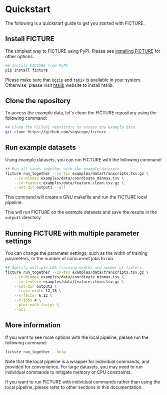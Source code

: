 # Quickstart

The following is a quickstart guide to get you started with FICTURE.

## Install FICTURE

The simplest way to FICTURE using PyPI. Please see [installing FICTURE](install.md) for other options.

```bash linenums="1"
## Install FICTURE from PyPI
pip install ficture
```

Please make sure that `bgzip` and `tabix` is available in your system. Otherwise, please visit [htslib](https://www.htslib.org/download/) website to install htslib.

## Clone the repository

To access the example data, let's clone the FICTURE repository using the following command:

```bash linenums="1"
## Clone the FICTURE repository to access the example data
git clone https://github.com/seqscope/ficture
```

## Run example datasets

Using example datasets, you can run FICTURE with the following command:

```bash linenums="1"
## Run all steps together with the example datasets
ficture run_together --in-tsv examples/data/transcripts.tsv.gz \
    --in-minmax examples/data/coordinate_minmax.tsv \
    --in-feature examples/data/feature.clean.tsv.gz \
    --out-dir output1 --all
```

This command will create a GNU makefile and run the FICTURE local pipeline.

This will run FICTURE on the example datasets and save the results in the `output1` directory.

## Running FICTURE with multiple parameter settings

You can change the parameter settings, such as the width of training parameters, or the number of concurrent jobs to run.

```bash linenums="1"
## Specify multiple LDA training widths and number of factors
ficture run_together --in-tsv examples/data/transcripts.tsv.gz \
    --in-minmax examples/data/coordinate_minmax.tsv \
    --in-feature examples/data/feature.clean.tsv.gz \
    --out-dir output2 \
    --train-width 12,18 \
    --n-factor 6,12 \
    --n-jobs 4 \
    --plot-each-factor \
    --all
```

## More information

If you want to see more options with the local pipeline, please run the following command:

```bash
ficture run_together --help
```

Note that the local pipeline is a wrapper for individual commands, and provided for convenience. 
For large datasets, you may need to run individual commands to mitigate memory or CPU constraints.

If you want to run FICTURE with individual commands rather than using the local pipeline, please refer to other sections in this documentation.